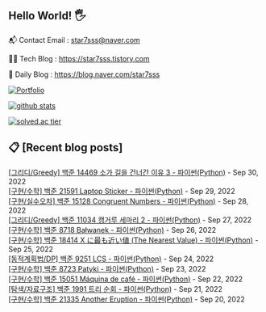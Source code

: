 ## Hello World! 🖐

📬 Contact Email : star7sss@naver.com

👨‍💻 Tech Blog : https://star7sss.tistory.com

🤪 Daily Blog : https://blog.naver.com/star7sss

[![Portfolio](https://img.shields.io/badge/Portfolio-%23000000.svg?style=for-the-badge&logo=firefox&logoColor=#FF7139)](https://fern-way-13f.notion.site/Jang-Thang-3b7b327981a2456c8ee5952eadb848b9)

[![github stats](https://github-readme-stats.vercel.app/api?username=jangThang&show_icons=true&hide_border=False)](https://star7sss.tistory.com)

[![solved.ac tier](http://mazassumnida.wtf/api/v2/generate_badge?boj=star7sss)](https://solved.ac/star7sss)

## 📋 [Recent blog posts]
[[그리디/Greedy] 백준 14469 소가 길을 건너간 이유 3 - 파이썬(Python)](https://star7sss.tistory.com/567) - Sep 30, 2022<br>
[[구현/수학] 백준 21591 Laptop Sticker - 파이썬(Python)](https://star7sss.tistory.com/508) - Sep 29, 2022<br>
[[구현/실수오차] 백준 15128 Congruent Numbers - 파이썬(Python)](https://star7sss.tistory.com/507) - Sep 28, 2022<br>
[[그리디/Greedy] 백준 11034 캥거루 세마리 2 - 파이썬(Python)](https://star7sss.tistory.com/566) - Sep 27, 2022<br>
[[구현/수학] 백준 8718 Bałwanek - 파이썬(Python)](https://star7sss.tistory.com/506) - Sep 26, 2022<br>
[[구현/수학] 백준 18414 X に最も近い値 (The Nearest Value) - 파이썬(Python)](https://star7sss.tistory.com/505) - Sep 25, 2022<br>
[[동적계획법/DP] 백준 9251 LCS - 파이썬(Python)](https://star7sss.tistory.com/565) - Sep 24, 2022<br>
[[구현/수학] 백준 8723 Patyki - 파이썬(Python)](https://star7sss.tistory.com/504) - Sep 23, 2022<br>
[[구현/수학] 백준 15051 Máquina de café - 파이썬(Python)](https://star7sss.tistory.com/503) - Sep 22, 2022<br>
[[탐색/자료구조] 백준 1991 트리 순회 - 파이썬(Python)](https://star7sss.tistory.com/564) - Sep 21, 2022<br>
[[구현/수학] 백준 21335 Another Eruption - 파이썬(Python)](https://star7sss.tistory.com/502) - Sep 20, 2022<br>
